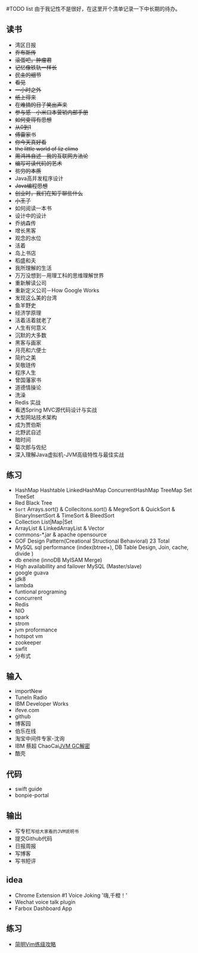 #TODO list
由于我记性不是很好，在这里开个清单记录一下中长期的待办。
## 读书
- 湾区日报 
- ~~乔布斯传~~ 
- ~~滚蛋吧，肿瘤君~~ 
- ~~记忆像铁轨一样长~~ 
- ~~民主的细节~~ 
- ~~看见~~ 
- ~~一小时之外~~ 
- ~~纸上得来~~ 
- ~~在难搞的日子笑出声来~~ 
- ~~参与感－小米口本营销内部手册~~ 
- ~~如何变得有思想~~ 
- ~~从0到1~~ 
- ~~傅雷家书~~ 
- ~~你今天真好看~~ 
- ~~the little world of liz climo~~ 
- ~~周鸿祎自述－我的互联网方法论~~ 
- ~~编写可读代码的艺术~~ 
- ~~贫穷的本质~~ 
- Java高并发程序设计
- ~~Java编程思想~~
- ~~创业时，我们在知乎聊些什么~~
- ~~小王子~~
- 如何阅读一本书 
- 设计中的设计 
- 乔纳森传 
- 增长黑客 
- 观念的水位 
- 活着 
- 岛上书店 
- 稻盛和夫 
- 我所理解的生活 
- 万万没想到－用理工科的思维理解世界 
- 重新解读公司 
- 重新定义公司－How Google Works 
- 发现这么美的台湾 
- 鱼羊野史 
- 经济学原理 
- 活着活着就老了 
- 人生有何意义 
- 沉默的大多数 
- 黑客与画家 
- 月亮和六便士 
- 简约之美 
- 吴敬琏传 
- 程序人生 
- 曾国藩家书 
- 道德情操论 
- 洗澡 
- Redis 实战
- 看透Spring MVC源代码设计与实战
- 大型网站技术架构
- 成为贾伯斯
- 北野武自述
- 暗时间
- 菊次郎与佐纪
- 深入理解Java虚拟机-JVM高级特性与最佳实战


## 练习
- HashMap Hashtable LinkedHashMap ConcurrentHashMap TreeMap Set TreeSet
- Red Black Tree
- ``Sort`` Arrays.sort() & Collecitons.sort()  & MegreSort & QuickSort & BinaryInsertSort & TimeSort & BleedSort
- Collection List|Map|Set 
- ArrayList & LinkedArrayList & Vector
- commons-*.jar & apache opensource
- GOF Design Pattern(Creational Structional Behavioral) 23 Total
- MySQL sql performance (index(btree+), DB Table Design, Join, cache, divide )
- db eneine (innoDB MyISAM Merge)
- High availabillity and failover MySQL (Master/slave)
- google guava 
- jdk8 
- lambda 
- funtional programing 
- concurrent 
- Redis
- NIO 
- spark 
- strom 
- jvm proformance 
- hotspot vm 
- zookeeper 
- swfit 
- 分布式

## 输入
- importNew
- TuneIn Radio
- IBM Developer Works
- ifeve.com
- github
- 博客园
- 伯乐在线
- 淘宝中间件专家-沈询
- IBM 蔡超 ChaoCai[JVM GC解密][gc-chaocai]
- 酷壳


## 代码
- swift guide 
- bonpie-portal 

## 输出
- 写专栏``写给大家看的JVM说明书``
- 提交Github代码
- 日报周报
- 写博客
- 写书短评


## idea
- Chrome Extension #1 Voice Joking '嗨,千橙！' 
- Wechat voice talk plugin
- Farbox Dashboard App

## 练习
- [简明Vim练级攻略][vim-guide]


[vim-guide]: http://coolshell.cn/articles/5426.html
[gc-chaocai]: http://v.youku.com/v_show/id_XMTUzNTkwNTkwOA==.html?firsttime=5351

